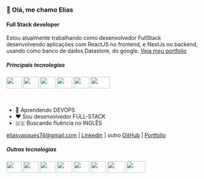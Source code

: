 ### 👋 Olá, me chamo Elias
#### Full Stack developer 
Estou atualmente trabalhando como desenvolvedor FullStack desenvolvendo aplicações com ReactJS no frontend, e NestJs no backend, usando como banco de dados Datastore, do google. [Veja meu portfolio](https://eliasvasquesdev.netlify.app/)

##### Principais tecnologias
<div style="display: inline_block">
  <img align="center" alt="" height="30" width="40"  src="https://cdn.jsdelivr.net/gh/devicons/devicon/icons/typescript/typescript-original.svg" /> 
  <img align="center" alt="" height="30" width="40" src="https://cdn.jsdelivr.net/gh/devicons/devicon/icons/javascript/javascript-original.svg" />
  <img align="center" alt="" height="30" width="40" src="https://cdn.jsdelivr.net/gh/devicons/devicon/icons/nodejs/nodejs-original.svg" />
  <img align="center" alt="" height="30" width="40" src="https://cdn.jsdelivr.net/gh/devicons/devicon/icons/react/react-original.svg" />
  <img align="center" alt="" height="30" width="40" src="https://cdn.jsdelivr.net/gh/devicons/devicon/icons/nestjs/nestjs-plain.svg">
  <img align="center" alt="" height="30" width="50" src="https://cdn.jsdelivr.net/gh/devicons/devicon/icons/docker/docker-original.svg">
</div>
<br /><br />

- 🌱 Aprendendo DEVOPS
- ❤️  Sou desenvolvedor FULL-STACK
- 🇺🇸 Buscando fluência no INGLÊS

eliasvasques74@gmail.com | [Linkedin](https://www.linkedin.com/in/eliasvasquesdev/) | outro [GitHub](https://github.com/EliasVasques) | [Portfolio](https://eliasvasquesdev.netlify.app/)

  
##### Outras tecnologias
<div style="display: inline_block">
  <img align="center" alt="" height="30" width="40" src="https://cdn.jsdelivr.net/gh/devicons/devicon/icons/express/express-original.svg">
  
  <img align="center" alt="" height="30" width="40" src="https://cdn.jsdelivr.net/gh/devicons/devicon/icons/jest/jest-plain.svg">

  <img align="center" alt="" height="30" width="40" src="https://cdn.jsdelivr.net/gh/devicons/devicon/icons/nextjs/nextjs-original.svg">
  <img align="center" alt="" height="30" width="40" src="https://cdn.jsdelivr.net/gh/devicons/devicon/icons/redux/redux-original.svg" />

  <img align="center" alt="" height="30" width="40" src="https://cdn.jsdelivr.net/gh/devicons/devicon/icons/sass/sass-original.svg" />
  <img align="center" alt="" height="30" width="40" src="https://cdn.jsdelivr.net/gh/devicons/devicon/icons/materialui/materialui-original.svg">
  
  <img align="center" alt="" height="30" width="45" src="https://cdn.jsdelivr.net/gh/devicons/devicon/icons/googlecloud/googlecloud-original.svg">
  <img align="center" alt="" height="30" width="50" src="https://cdn.jsdelivr.net/gh/devicons/devicon/icons/mongodb/mongodb-original.svg">
</div>

